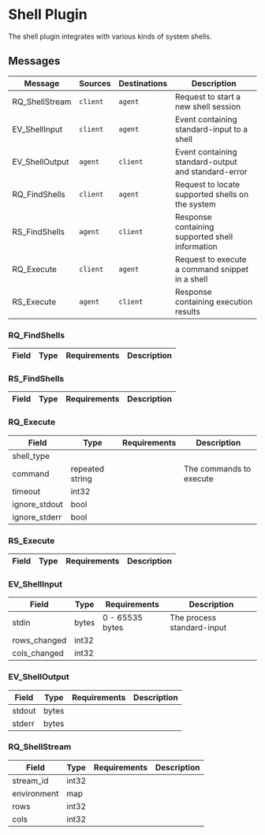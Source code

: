 # Shell Plugin
The shell plugin integrates with various kinds of system shells.

## Messages

| Message              | Sources           | Destinations      | Description                                       |
|----------------------|-------------------|-------------------|---------------------------------------------------|
| RQ_ShellStream       | `client`          | `agent`           | Request to start a new shell session              |
| EV_ShellInput        | `client`          | `agent`           | Event containing standard-input to a shell        |
| EV_ShellOutput       | `agent`           | `client`          | Event containing standard-output and standard-error |
| RQ_FindShells        | `client`          | `agent`           | Request to locate supported shells on the system  |
| RS_FindShells        | `agent`           | `client`          | Response containing supported shell information   |
| RQ_Execute           | `client`          | `agent`           | Request to execute a command snippet in a shell   |
| RS_Execute           | `agent`           | `client`          | Response containing execution results             |

### RQ_FindShells

| Field            | Type       | Requirements              | Description                                              |
|------------------|------------|---------------------------|----------------------------------------------------------|

### RS_FindShells

| Field            | Type       | Requirements              | Description                                              |
|------------------|------------|---------------------------|----------------------------------------------------------|

### RQ_Execute

| Field            | Type       | Requirements              | Description                                              |
|------------------|------------|---------------------------|----------------------------------------------------------|
| shell_type       |
| command          | repeated string |                      | The commands to execute                                  |
| timeout          | int32      |
| ignore_stdout    | bool       |
| ignore_stderr    | bool       |

### RS_Execute

| Field            | Type       | Requirements              | Description                                              |
|------------------|------------|---------------------------|----------------------------------------------------------|

### EV_ShellInput

| Field            | Type       | Requirements              | Description                                              |
|------------------|------------|---------------------------|----------------------------------------------------------|
| stdin            | bytes      | 0 - 65535 bytes           | The process standard-input                               |
| rows_changed     | int32      |
| cols_changed     | int32      |

### EV_ShellOutput

| Field            | Type       | Requirements              | Description                                              |
|------------------|------------|---------------------------|----------------------------------------------------------|
| stdout           | bytes      |
| stderr           | bytes      |

### RQ_ShellStream

| Field            | Type       | Requirements              | Description                                              |
|------------------|------------|---------------------------|----------------------------------------------------------|
| stream_id        | int32      |
| environment      | map        |
| rows             | int32      |
| cols             | int32      |
